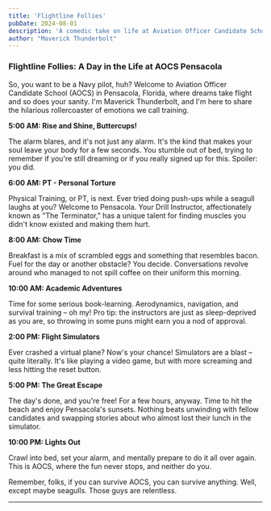 ```yaml
---
title: 'Flightline Follies'
pubDate: 2024-08-01
description: 'A comedic take on life at Aviation Officer Candidate School.'
author: "Maverick Thunderbolt"
---
```


### Flightline Follies: A Day in the Life at AOCS Pensacola

So, you want to be a Navy pilot, huh? Welcome to Aviation Officer Candidate School (AOCS) in Pensacola, Florida, where dreams take flight and so does your sanity. I'm Maverick Thunderbolt, and I'm here to share the hilarious rollercoaster of emotions we call training.

**5:00 AM: Rise and Shine, Buttercups!**

The alarm blares, and it's not just any alarm. It's the kind that makes your soul leave your body for a few seconds. You stumble out of bed, trying to remember if you're still dreaming or if you really signed up for this. Spoiler: you did.

**6:00 AM: PT - Personal Torture**

Physical Training, or PT, is next. Ever tried doing push-ups while a seagull laughs at you? Welcome to Pensacola. Your Drill Instructor, affectionately known as "The Terminator," has a unique talent for finding muscles you didn't know existed and making them hurt.

**8:00 AM: Chow Time**

Breakfast is a mix of scrambled eggs and something that resembles bacon. Fuel for the day or another obstacle? You decide. Conversations revolve around who managed to not spill coffee on their uniform this morning.

**10:00 AM: Academic Adventures**

Time for some serious book-learning. Aerodynamics, navigation, and survival training – oh my! Pro tip: the instructors are just as sleep-deprived as you are, so throwing in some puns might earn you a nod of approval.

**2:00 PM: Flight Simulators**

Ever crashed a virtual plane? Now's your chance! Simulators are a blast – quite literally. It's like playing a video game, but with more screaming and less hitting the reset button.

**5:00 PM: The Great Escape**

The day's done, and you're free! For a few hours, anyway. Time to hit the beach and enjoy Pensacola's sunsets. Nothing beats unwinding with fellow candidates and swapping stories about who almost lost their lunch in the simulator.

**10:00 PM: Lights Out**

Crawl into bed, set your alarm, and mentally prepare to do it all over again. This is AOCS, where the fun never stops, and neither do you.

Remember, folks, if you can survive AOCS, you can survive anything. Well, except maybe seagulls. Those guys are relentless.

---

